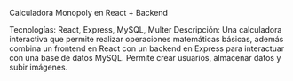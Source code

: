 Calculadora Monopoly en React + Backend

Tecnologías: React, Express, MySQL, Multer
Descripción: Una calculadora interactiva que permite realizar operaciones matemáticas básicas, además combina un frontend en React con un backend en Express para interactuar con una base de datos MySQL. Permite crear usuarios, almacenar datos y subir imágenes.
